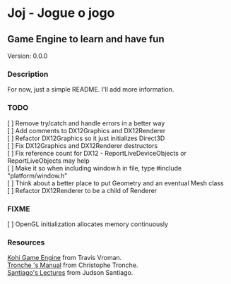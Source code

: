 # Joj - Jogue o jogo

## Game Engine to learn and have fun

Version: 0.0.0

### Description

For now, just a simple README.
I'll add more information.

### TODO

[ ] Remove try/catch and handle errors in a better way  
[ ] Add comments to DX12Graphics and DX12Renderer  
[ ] Refactor DX12Graphics so it just initializes Direct3D  
[ ] Fix DX12Graphics and DX12Renderer destructors  
[ ] Fix reference count for DX12 - ReportLiveDeviceObjects or ReportLiveObjects may help  
[ ] Make it so when including window.h in file, type #include "platform/window.h"  
[ ] Think about a better place to put Geometry and an eventual Mesh class  
[ ] Refactor DX12Renderer to be a child of Renderer

### FIXME

[ ] OpenGL initialization allocates memory continuously

### Resources

[Kohi Game Engine](https://github.com/travisvroman/kohi.git) from Travis Vroman.  
[Tronche 's Manual](https://tronche.com/gui/x/xlib/) from Christophe Tronche.  
[Santiago's Lectures](https://github.com/JudsonSS) from Judson Santiago.